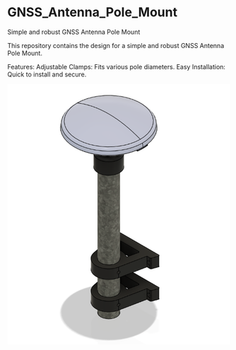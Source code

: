 # GNSS_Antenna_Pole_Mount

Simple and robust GNSS Antenna Pole Mount

This repository contains the design for a simple and robust GNSS Antenna Pole Mount.

Features:
Adjustable Clamps: Fits various pole diameters.
Easy Installation: Quick to install and secure.

![alt text](<GNSS Antenna Pole Mount img2-1.png>)
